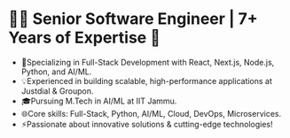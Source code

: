 # 👨‍💻 Senior Software Engineer | 7+ Years of Expertise 🚀

- 🔧Specializing in Full-Stack Development with React, Next.js, Node.js, Python, and AI/ML.
- 💡Experienced in building scalable, high-performance applications at Justdial & Groupon.
- 🎓Pursuing M.Tech in AI/ML at IIT Jammu.
- 🌐Core skills: Full-Stack, Python, AI/ML, Cloud, DevOps, Microservices.
- ⚡Passionate about innovative solutions & cutting-edge technologies!

<!---
- 💞️ I’m looking to collaborate on 
- 📫 How to reach me ...
letsbuild-with-rajesh/letsbuild-with-rajesh is a ✨ special ✨ repository because its `README.md` (this file) appears on your GitHub profile.
You can click the Preview link to take a look at your changes.
--->
